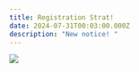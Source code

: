 ```yaml
---
title: Registration Strat!
date: 2024-07-31T00:03:00.000Z
description: "New notice! "
---
```



![](/img/영문-학생등록-및-모집-특활반-포함-성-김대건-한국학교.png)
